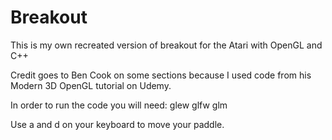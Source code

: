 # Breakout
This is my own recreated version of breakout for the Atari with OpenGL and C++

Credit goes to Ben Cook on some sections because I used code from his Modern 3D OpenGL tutorial on Udemy.

In order to run the code you will need:
glew
glfw
glm

Use a and d on your keyboard to move your paddle. 
